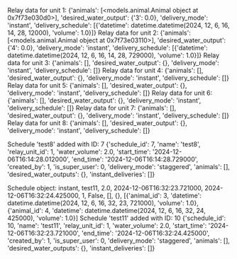 Relay data for unit 1: {'animals': [<models.animal.Animal object at 0x7f73e030d0>], 'desired_water_output': {'3': 0.0}, 'delivery_mode': 'instant', 'delivery_schedule': [{'datetime': datetime.datetime(2024, 12, 6, 16, 14, 28, 12000), 'volume': 1.0}]}
Relay data for unit 2: {'animals': [<models.animal.Animal object at 0x7f73e03110>], 'desired_water_output': {'4': 0.0}, 'delivery_mode': 'instant', 'delivery_schedule': [{'datetime': datetime.datetime(2024, 12, 6, 16, 14, 28, 729000), 'volume': 1.0}]}
Relay data for unit 3: {'animals': [], 'desired_water_output': {}, 'delivery_mode': 'instant', 'delivery_schedule': []}
Relay data for unit 4: {'animals': [], 'desired_water_output': {}, 'delivery_mode': 'instant', 'delivery_schedule': []}
Relay data for unit 5: {'animals': [], 'desired_water_output': {}, 'delivery_mode': 'instant', 'delivery_schedule': []}
Relay data for unit 6: {'animals': [], 'desired_water_output': {}, 'delivery_mode': 'instant', 'delivery_schedule': []}
Relay data for unit 7: {'animals': [], 'desired_water_output': {}, 'delivery_mode': 'instant', 'delivery_schedule': []}
Relay data for unit 8: {'animals': [], 'desired_water_output': {}, 'delivery_mode': 'instant', 'delivery_schedule': []}


Schedule 'test8' added with ID: 7
{'schedule_id': 7, 'name': 'test8', 'relay_unit_id': 1, 'water_volume': 2.0, 'start_time': '2024-12-06T16:14:28.012000', 'end_time': '2024-12-06T16:14:28.729000', 'created_by': 1, 'is_super_user': 0, 'delivery_mode': 'staggered', 'animals': [], 'desired_water_outputs': {}, 'instant_deliveries': []}


Schedule object: instant, test11, 2.0, 2024-12-06T16:32:23.721000, 2024-12-06T16:32:24.425000, 1, False, [], {}, [{'animal_id': 3, 'datetime': datetime.datetime(2024, 12, 6, 16, 32, 23, 721000), 'volume': 1.0}, {'animal_id': 4, 'datetime': datetime.datetime(2024, 12, 6, 16, 32, 24, 425000), 'volume': 1.0}]
Schedule 'test11' added with ID: 10
{'schedule_id': 10, 'name': 'test11', 'relay_unit_id': 1, 'water_volume': 2.0, 'start_time': '2024-12-06T16:32:23.721000', 'end_time': '2024-12-06T16:32:24.425000', 'created_by': 1, 'is_super_user': 0, 'delivery_mode': 'staggered', 'animals': [], 'desired_water_outputs': {}, 'instant_deliveries': []}
